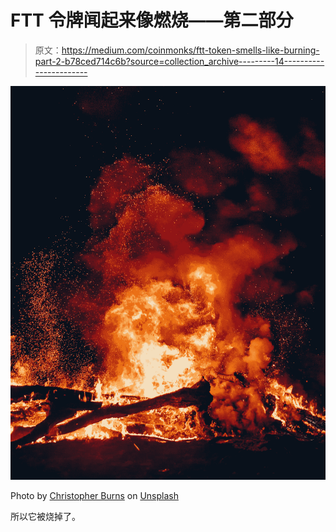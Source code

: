 # FTT 令牌闻起来像燃烧——第二部分

> 原文：<https://medium.com/coinmonks/ftt-token-smells-like-burning-part-2-b78ced714c6b?source=collection_archive---------14----------------------->

![](img/942af860689af4015613e5d79a7d46f8.png)

Photo by [Christopher Burns](https://unsplash.com/@christopher__burns?utm_source=medium&utm_medium=referral) on [Unsplash](https://unsplash.com?utm_source=medium&utm_medium=referral)

所以它被烧掉了。